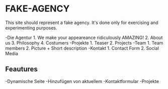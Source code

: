 # FAKE-AGENCY

This site should represent a fake agency. It's done only for exercising and experimenting purposes.

-Die Agentur
    1. We make your appeareance ridiculously AMAZING!
    2. About us
    3. Philosophy
    4. Costumers
-Projekte
    1. Teaser
    2. Projects
-Team
    1. Team members
    2. Picture + Short description
-Kontakt
    1. Contact Form
    2. Social Media


## Feautures

-Dynamische Seite
-Hinzufügen von aktuellem
-Kontaktformular
-Projekte